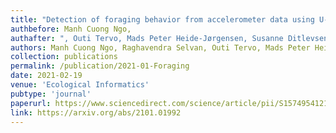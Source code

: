 ```yaml
---
title: "Detection of foraging behavior from accelerometer data using U-Net type convolutional networks"
authbefore: Manh Cuong Ngo,
authafter: ", Outi Tervo, Mads Peter Heide-Jørgensen, Susanne Ditlevsen"
authors: Manh Cuong Ngo, Raghavendra Selvan, Outi Tervo, Mads Peter Heide-Jørgensen, Susanne Ditlevsen
collection: publications
permalink: /publication/2021-01-Foraging
date: 2021-02-19
venue: 'Ecological Informatics'
pubtype: 'journal'
paperurl: https://www.sciencedirect.com/science/article/pii/S1574954121000662?dgcid=coauthor
link: https://arxiv.org/abs/2101.01992
---
```

